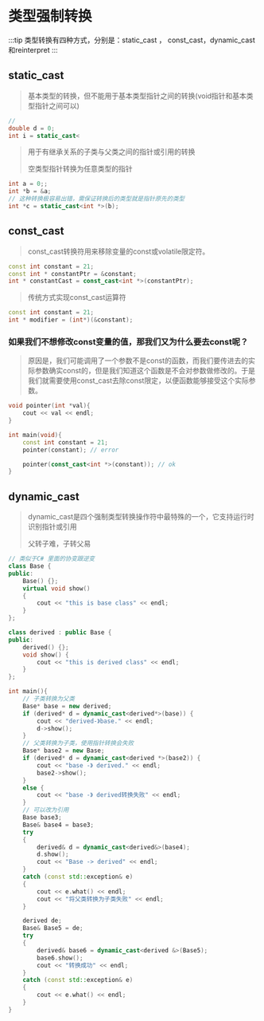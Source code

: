 # 类型强制转换

:::tip
类型转换有四种方式，分别是：static_cast ， const_cast，dynamic_cast和reinterpret
:::

## static_cast
> 基本类型的转换，但不能用于基本类型指针之间的转换(void指针和基本类型指针之间可以)

```cpp
// 
double d = 0;
int i = static_cast<
```

> 用于有继承关系的子类与父类之间的指针或引用的转换
> 
> 空类型指针转换为任意类型的指针
```cpp
int a = 0;;
int *b = &a;
// 这种转换极容易出错，需保证转换后的类型就是指针原先的类型
int *c = static_cast<int *>(b);
```

## const_cast
> const_cast转换符用来移除变量的const或volatile限定符。
```cpp
const int constant = 21;
const int * constantPtr = &constant;
int * constantCast = const_cast<int *>(constantPtr);
```
> 传统方式实现const_cast运算符
```cpp
const int constant = 21;
int * modifier = (int*)(&constant);
```

### 如果我们不想修改const变量的值，那我们又为什么要去const呢？
>原因是，我们可能调用了一个参数不是const的函数，而我们要传进去的实际参数确实const的，但是我们知道这个函数是不会对参数做修改的。于是我们就需要使用const_cast去除const限定，以便函数能够接受这个实际参数。

```cpp
void pointer(int *val){
    cout << val << endl;
}

int main(void){
    const int constant = 21;
    pointer(constant); // error

    pointer(const_cast<int *>(constant)); // ok
}
```

## dynamic_cast
> dynamic_cast是四个强制类型转换操作符中最特殊的一个，它支持运行时识别指针或引用
>
> 父转子难，子转父易
```cpp
// 类似于C# 里面的协变跟逆变
class Base {
public:
    Base() {};
    virtual void show()
    {
        cout << "this is base class" << endl;
    }
};

class derived : public Base {
public:
    derived() {};
    void show() {
        cout << "this is derived class" << endl;
    }
};

int main(){
    // 子类转换为父类
    Base* base = new derived;
    if (derived* d = dynamic_cast<derived*>(base)) {
        cout << "derived-》base." << endl;
        d->show();
    }
    // 父类转换为子类，使用指针转换会失败
    Base* base2 = new Base;
    if (derived* d = dynamic_cast<derived *>(base2)) {
        cout << "base -》 derived." << endl;
        base2->show();
    }
    else {
        cout << "base -》 derived转换失败" << endl;
    }
    // 可以改为引用
    Base base3;
    Base& base4 = base3;
    try
    {
        derived& d = dynamic_cast<derived&>(base4);
        d.show();
        cout << "Base -> derived" << endl;
    }
    catch (const std::exception& e)
    {
        cout << e.what() << endl;
        cout << "将父类转换为子类失败" << endl;
    }

    derived de;
    Base& Base5 = de;
    try
    {
        derived& base6 = dynamic_cast<derived &>(Base5);
        base6.show();
        cout << "转换成功" << endl;
    }
    catch (const std::exception& e)
    {
        cout << e.what() << endl;
    }
}
```